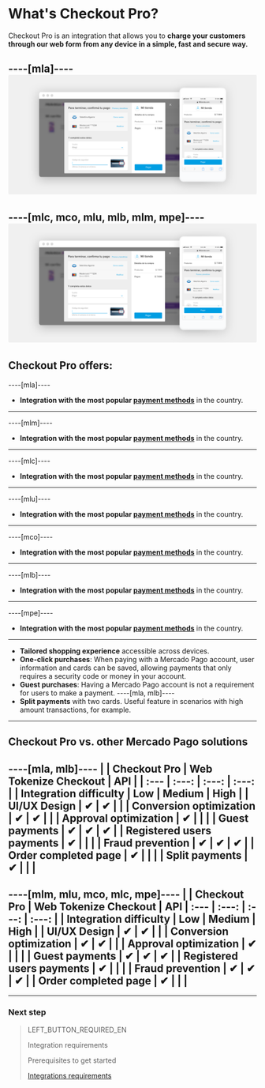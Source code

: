 # What's Checkout Pro?

Checkout Pro is an integration that allows you to **charge your customers through our web form from any device in a simple, fast and secure way.**

----[mla]----
![Basic-Checkout](/images/web-payment-checkout/cho-modal-mobile.png)
------------
----[mlc, mco, mlu, mlb, mlm, mpe]----
![Basic-Checkout](/images/web-payment-checkout/checkout-modal-sv.png)
------------

## Checkout Pro offers:

----[mla]----
* **Integration with the most popular [payment methods](https://www.mercadopago.com.ar/ayuda/medios-de-pago-cuotas-promociones_264)** in the country.
------------
----[mlm]----
*  **Integration with the most popular [payment methods](https://www.mercadopago.com.mx/ayuda/medios-de-pago-cuotas-promociones_264)** in the country.
------------
----[mlc]----
* **Integration with the most popular [payment methods](https://www.mercadopago.cl/ayuda/medios-de-pago-cuotas-promociones_264)** in the country.
------------
----[mlu]----
* **Integration with the most popular [payment methods](https://www.mercadopago.com.uy/ayuda/medios-de-pago-cuotas-promociones_264)** in the country.
------------
----[mco]----
* **Integration with the most popular [payment methods](https://www.mercadopago.com.co/ayuda/medios-de-pago-cuotas-promociones_264)** in the country.
------------
----[mlb]----
* **Integration with the most popular [payment methods](https://www.mercadopago.com.br/ajuda/meios-de-pagamento-parcelamento_265)** in the country.
------------
----[mpe]----
* **Integration with the most popular [payment methods](https://www.mercadopago.com.pe/ayuda/medios-de-pago-cuotas-promociones_264)** in the country.
------------

* **Tailored shopping experience** accessible across devices.
* **One-click purchases**: When paying with a Mercado Pago account, user information and cards can be saved, allowing payments that only requires a security code or money in your account.
* **Guest purchases**: Having a Mercado Pago account is not a requirement for users to make a payment.
----[mla, mlb]----
* **Split payments** with two cards. Useful feature in scenarios with high amount transactions, for example.
------------

## Checkout Pro vs. other Mercado Pago solutions

----[mla, mlb]----
|                               | Checkout Pro | Web Tokenize Checkout | API |
| :--- | :---: | :---: | :---: |
| Integration difficulty        | Low | Medium | High |
| UI/UX Design                  | ✔ | ✔ |   |
| Conversion optimization       | ✔ | ✔ |   |
| Approval optimization         | ✔ |   |   |
| Guest payments                | ✔ | ✔ | ✔ |
| Registered users payments     | ✔ |   |   |
| Fraud prevention              | ✔ | ✔ | ✔ |
| Order completed page          | ✔ |   |   |
| Split payments                | ✔ |   |   |
------------
----[mlm, mlu, mco, mlc, mpe]----
|                               | Checkout Pro | Web Tokenize Checkout | API
| :--- | :---: | :---: | :---: |
| Integration difficulty        | Low | Medium | High |
| UI/UX Design                  | ✔ | ✔ |   |
| Conversion optimization       | ✔ | ✔ |   |
| Approval optimization         | ✔ |   |   |
| Guest payments                | ✔ | ✔ | ✔ |
| Registered users payments     | ✔ |   |   |
| Fraud prevention              | ✔ | ✔ | ✔ |
| Order completed page          | ✔ |   |   |
------------

---

### Next step

> LEFT_BUTTON_REQUIRED_EN
>
> Integration requirements
>
> Prerequisites to get started
>
> [Integrations requirements](https://www.mercadopago[FAKER][URL][DOMAIN]/developers/en/guides/online-payments/checkout-pro/previous-requirements)
>
